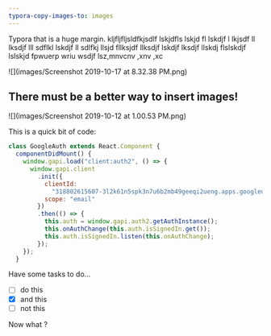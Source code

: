 ```yaml
---
typora-copy-images-to: images
---
```


Typora that is a huge margin. kljfljfljsldfkjsdlf lskjdfls lskjd fl lskdjf l lkjsdf ll lksdjf lll sdflkl lskdjf ll sdlfkj llsjd fllksjdf llksdjf lskdjf lksdjf llskdj flslskdjf lslskjd fpwuerp wriu wsdjf lsz,mnvcnv ,xnv ,xc

![](images/Screenshot 2019-10-17 at 8.32.38 PM.png)

## There must be a better way to insert images!

![](images/Screenshot 2019-10-12 at 1.00.53 PM.png)

This is a quick bit of code:

```javascript
class GoogleAuth extends React.Component {
  componentDidMount() {
    window.gapi.load("client:auth2", () => {
      window.gapi.client
        .init({
          clientId:
            "318802615607-3l2k61n5spk3n7u6b2mb49geeqi2ueng.apps.googleusercontent.com",
          scope: "email"
        })
        .then(() => {
          this.auth = window.gapi.auth2.getAuthInstance();
          this.onAuthChange(this.auth.isSignedIn.get());
          this.auth.isSignedIn.listen(this.onAuthChange);
        });
    });
  }
```

Have some tasks to do...

- [ ] do this
- [x] and this
- [ ] not this

Now what ?
